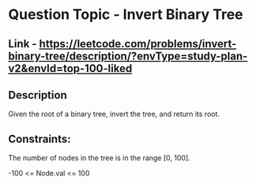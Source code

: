 # Question Topic - Invert Binary Tree

## Link - https://leetcode.com/problems/invert-binary-tree/description/?envType=study-plan-v2&envId=top-100-liked

## Description
Given the root of a binary tree, invert the tree, and return its root.

## Constraints:

The number of nodes in the tree is in the range [0, 100].

-100 <= Node.val <= 100
